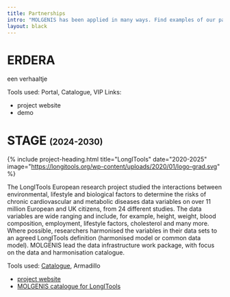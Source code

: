 ```yaml
---
title: Partnerships
intro: "MOLGENIS has been applied in many ways. Find examples of our partnerships below."
layout: black
---
```


# ERDERA

een verhaaltje

Tools used: Portal, Catalogue, VIP
Links:
- project website
- demo 

# STAGE <small><small>(2024-2030)</small></small>

{% include project-heading.html title="LongITools" date="2020-2025" image="https://longitools.org/wp-content/uploads/2020/01/logo-grad.svg" %}


The LongITools European research project  studied the interactions between environmental, lifestyle and biological factors to determine the risks of chronic cardiovascular and metabolic diseases data variables on over 11 million European and UK citizens, from 24 different studies. The data variables are wide ranging and include, for example, height, weight, blood composition, employment, lifestyle factors, cholesterol and many more. Where possible, researchers harmonised the variables in their data sets to an agreed LongITools definition (harmonised model or common data model). MOLGENIS lead the data infrastructure work package, with focus on the data and harmonisation catalogue.

Tools used: [Catalogue](/tools.html#catalogue), Armadillo
- [project website](https://longitools.org/)
- [MOLGENIS catalogue for LongITools](https://data-catalogue.molgeniscloud.org/catalogue/catalogue/LongITools)